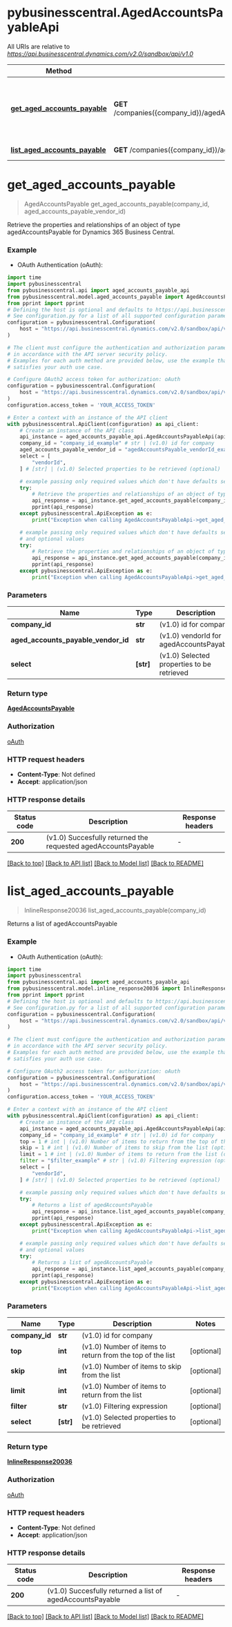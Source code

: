 # pybusinesscentral.AgedAccountsPayableApi

All URIs are relative to *https://api.businesscentral.dynamics.com/v2.0/sandbox/api/v1.0*

Method | HTTP request | Description
------------- | ------------- | -------------
[**get_aged_accounts_payable**](AgedAccountsPayableApi.md#get_aged_accounts_payable) | **GET** /companies({company_id})/agedAccountsPayable({agedAccountsPayable_vendorId}) | Retrieve the properties and relationships of an object of type agedAccountsPayable for Dynamics 365 Business Central.
[**list_aged_accounts_payable**](AgedAccountsPayableApi.md#list_aged_accounts_payable) | **GET** /companies({company_id})/agedAccountsPayable | Returns a list of agedAccountsPayable


# **get_aged_accounts_payable**
> AgedAccountsPayable get_aged_accounts_payable(company_id, aged_accounts_payable_vendor_id)

Retrieve the properties and relationships of an object of type agedAccountsPayable for Dynamics 365 Business Central.

### Example

* OAuth Authentication (oAuth):
```python
import time
import pybusinesscentral
from pybusinesscentral.api import aged_accounts_payable_api
from pybusinesscentral.model.aged_accounts_payable import AgedAccountsPayable
from pprint import pprint
# Defining the host is optional and defaults to https://api.businesscentral.dynamics.com/v2.0/sandbox/api/v1.0
# See configuration.py for a list of all supported configuration parameters.
configuration = pybusinesscentral.Configuration(
    host = "https://api.businesscentral.dynamics.com/v2.0/sandbox/api/v1.0"
)

# The client must configure the authentication and authorization parameters
# in accordance with the API server security policy.
# Examples for each auth method are provided below, use the example that
# satisfies your auth use case.

# Configure OAuth2 access token for authorization: oAuth
configuration = pybusinesscentral.Configuration(
    host = "https://api.businesscentral.dynamics.com/v2.0/sandbox/api/v1.0"
)
configuration.access_token = 'YOUR_ACCESS_TOKEN'

# Enter a context with an instance of the API client
with pybusinesscentral.ApiClient(configuration) as api_client:
    # Create an instance of the API class
    api_instance = aged_accounts_payable_api.AgedAccountsPayableApi(api_client)
    company_id = "company_id_example" # str | (v1.0) id for company
    aged_accounts_payable_vendor_id = "agedAccountsPayable_vendorId_example" # str | (v1.0) vendorId for agedAccountsPayable
    select = [
        "vendorId",
    ] # [str] | (v1.0) Selected properties to be retrieved (optional)

    # example passing only required values which don't have defaults set
    try:
        # Retrieve the properties and relationships of an object of type agedAccountsPayable for Dynamics 365 Business Central.
        api_response = api_instance.get_aged_accounts_payable(company_id, aged_accounts_payable_vendor_id)
        pprint(api_response)
    except pybusinesscentral.ApiException as e:
        print("Exception when calling AgedAccountsPayableApi->get_aged_accounts_payable: %s\n" % e)

    # example passing only required values which don't have defaults set
    # and optional values
    try:
        # Retrieve the properties and relationships of an object of type agedAccountsPayable for Dynamics 365 Business Central.
        api_response = api_instance.get_aged_accounts_payable(company_id, aged_accounts_payable_vendor_id, select=select)
        pprint(api_response)
    except pybusinesscentral.ApiException as e:
        print("Exception when calling AgedAccountsPayableApi->get_aged_accounts_payable: %s\n" % e)
```


### Parameters

Name | Type | Description  | Notes
------------- | ------------- | ------------- | -------------
 **company_id** | **str**| (v1.0) id for company |
 **aged_accounts_payable_vendor_id** | **str**| (v1.0) vendorId for agedAccountsPayable |
 **select** | **[str]**| (v1.0) Selected properties to be retrieved | [optional]

### Return type

[**AgedAccountsPayable**](AgedAccountsPayable.md)

### Authorization

[oAuth](../README.md#oAuth)

### HTTP request headers

 - **Content-Type**: Not defined
 - **Accept**: application/json


### HTTP response details
| Status code | Description | Response headers |
|-------------|-------------|------------------|
**200** | (v1.0) Succesfully returned the requested agedAccountsPayable |  -  |

[[Back to top]](#) [[Back to API list]](../README.md#documentation-for-api-endpoints) [[Back to Model list]](../README.md#documentation-for-models) [[Back to README]](../README.md)

# **list_aged_accounts_payable**
> InlineResponse20036 list_aged_accounts_payable(company_id)

Returns a list of agedAccountsPayable

### Example

* OAuth Authentication (oAuth):
```python
import time
import pybusinesscentral
from pybusinesscentral.api import aged_accounts_payable_api
from pybusinesscentral.model.inline_response20036 import InlineResponse20036
from pprint import pprint
# Defining the host is optional and defaults to https://api.businesscentral.dynamics.com/v2.0/sandbox/api/v1.0
# See configuration.py for a list of all supported configuration parameters.
configuration = pybusinesscentral.Configuration(
    host = "https://api.businesscentral.dynamics.com/v2.0/sandbox/api/v1.0"
)

# The client must configure the authentication and authorization parameters
# in accordance with the API server security policy.
# Examples for each auth method are provided below, use the example that
# satisfies your auth use case.

# Configure OAuth2 access token for authorization: oAuth
configuration = pybusinesscentral.Configuration(
    host = "https://api.businesscentral.dynamics.com/v2.0/sandbox/api/v1.0"
)
configuration.access_token = 'YOUR_ACCESS_TOKEN'

# Enter a context with an instance of the API client
with pybusinesscentral.ApiClient(configuration) as api_client:
    # Create an instance of the API class
    api_instance = aged_accounts_payable_api.AgedAccountsPayableApi(api_client)
    company_id = "company_id_example" # str | (v1.0) id for company
    top = 1 # int | (v1.0) Number of items to return from the top of the list (optional)
    skip = 1 # int | (v1.0) Number of items to skip from the list (optional)
    limit = 1 # int | (v1.0) Number of items to return from the list (optional)
    filter = "$filter_example" # str | (v1.0) Filtering expression (optional)
    select = [
        "vendorId",
    ] # [str] | (v1.0) Selected properties to be retrieved (optional)

    # example passing only required values which don't have defaults set
    try:
        # Returns a list of agedAccountsPayable
        api_response = api_instance.list_aged_accounts_payable(company_id)
        pprint(api_response)
    except pybusinesscentral.ApiException as e:
        print("Exception when calling AgedAccountsPayableApi->list_aged_accounts_payable: %s\n" % e)

    # example passing only required values which don't have defaults set
    # and optional values
    try:
        # Returns a list of agedAccountsPayable
        api_response = api_instance.list_aged_accounts_payable(company_id, top=top, skip=skip, limit=limit, filter=filter, select=select)
        pprint(api_response)
    except pybusinesscentral.ApiException as e:
        print("Exception when calling AgedAccountsPayableApi->list_aged_accounts_payable: %s\n" % e)
```


### Parameters

Name | Type | Description  | Notes
------------- | ------------- | ------------- | -------------
 **company_id** | **str**| (v1.0) id for company |
 **top** | **int**| (v1.0) Number of items to return from the top of the list | [optional]
 **skip** | **int**| (v1.0) Number of items to skip from the list | [optional]
 **limit** | **int**| (v1.0) Number of items to return from the list | [optional]
 **filter** | **str**| (v1.0) Filtering expression | [optional]
 **select** | **[str]**| (v1.0) Selected properties to be retrieved | [optional]

### Return type

[**InlineResponse20036**](InlineResponse20036.md)

### Authorization

[oAuth](../README.md#oAuth)

### HTTP request headers

 - **Content-Type**: Not defined
 - **Accept**: application/json


### HTTP response details
| Status code | Description | Response headers |
|-------------|-------------|------------------|
**200** | (v1.0) Succesfully returned a list of agedAccountsPayable |  -  |

[[Back to top]](#) [[Back to API list]](../README.md#documentation-for-api-endpoints) [[Back to Model list]](../README.md#documentation-for-models) [[Back to README]](../README.md)

